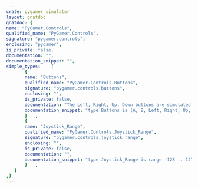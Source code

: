 ```yaml
---
crate: pygamer_simulator
layout: gnatdoc
gnatdoc: {
name: "PyGamer.Controls",
qualified_name: "PyGamer.Controls",
signature: "pygamer.controls",
enclosing: "pygamer",
is_private: false,
documentation: "",
documentation_snippet: "",
simple_types:    [
       {
       name: "Buttons",
       qualified_name: "PyGamer.Controls.Buttons",
       signature: "pygamer.controls.buttons",
       enclosing: "",
       is_private: false,
       documentation: "The Left, Right, Up, Down buttons are simulated from the position of the\njoystick.\n\n@enum A\n@enum B\n@enum Left\n@enum Right\n@enum Up\n@enum Down\n@enum Sel\n@enum Start",
       documentation_snippet: "type Buttons is (A, B, Left, Right, Up, Down, Sel, Start);",
       }   ,
       {
       name: "Joystick_Range",
       qualified_name: "PyGamer.Controls.Joystick_Range",
       signature: "pygamer.controls.joystick_range",
       enclosing: "",
       is_private: false,
       documentation: "",
       documentation_snippet: "type Joystick_Range is range -128 .. 127;",
       }   ,
   ]
,}
---
```

